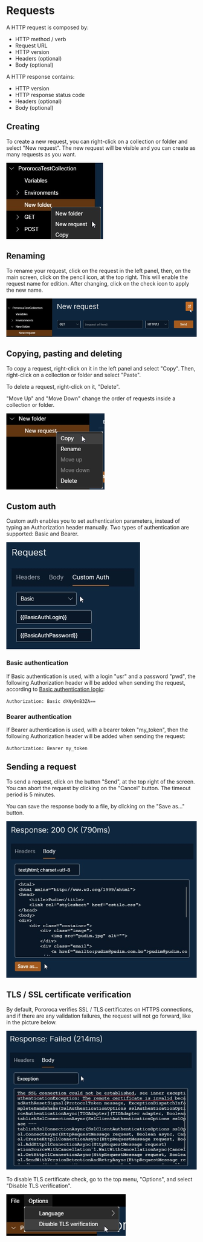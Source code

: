 # Requests

A HTTP request is composed by:
* HTTP method / verb
* Request URL
* HTTP version
* Headers (optional)
* Body (optional)
  
A HTTP response contains:
* HTTP version
* HTTP response status code
* Headers (optional)
* Body (optional)

## Creating

To create a new request, you can right-click on a collection or folder and select "New request". The new request will be visible and you can create as many requests as you want.

![NewRequest](./imgs/new_request.jpg)

## Renaming

To rename your request, click on the request in the left panel, then, on the main screen, click on the pencil icon, at the top right. This will enable the request name for edition. After changing, click on the check icon to apply the new name.

![RenameRequest](./imgs/rename_request.jpg)

## Copying, pasting and deleting

To copy a request, right-click on it in the left panel and select "Copy". Then, right-click on a collection or folder and select "Paste".

To delete a request, right-click on it, "Delete".

"Move Up" and "Move Down" change the order of requests inside a collection or folder. 

![RightClickRequest](./imgs/right_click_request.jpg)

## Custom auth

Custom auth enables you to set authentication parameters, instead of typing an Authorization header manually. Two types of authentication are supported: Basic and Bearer.

![RequestBasicAuthenticationExample](./imgs/request_basic_authentication_example.jpg)

### Basic authentication

If Basic authentication is used, with a login "usr" and a password "pwd", the following Authorization header will be added when sending the request, according to [Basic authentication logic](https://browse-tutorials.com/tools/basic-auth):

`Authorization: Basic dXNyOnB3ZA==`

### Bearer authentication

If Bearer authentication is used, with a bearer token "my_token", then the following Authorization header will be added when sending the request:

`Authorization: Bearer my_token`

## Sending a request

To send a request, click on the button "Send", at the top right of the screen. You can abort the request by clicking on the "Cancel" button. The timeout period is 5 minutes.

You can save the response body to a file, by clicking on the "Save as..." button.

![ResponseExample](./imgs/response_save_as_example.jpg)

## TLS / SSL certificate verification

By default, Pororoca verifies SSL / TLS certificates on HTTPS connections, and if there are any validation failures, the request will not go forward, like in the picture below.

![TLSCertificateValidationFailureExample](./imgs/tls_certificate_validation_failure_example.jpg)

To disable TLS certificate check, go to the top menu, "Options", and select "Disable TLS verification".

![DisableTLSCertificateValidation](./imgs/disable_tls_certificate_check.jpg)